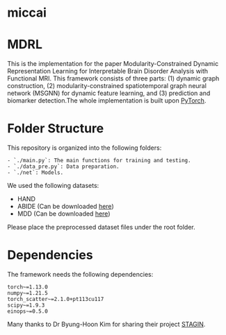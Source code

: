 # miccai
# MDRL

This is the implementation for the paper Modularity-Constrained Dynamic Representation Learning for Interpretable Brain Disorder Analysis with Functional MRI. This framework consists of three parts: (1) dynamic graph construction, (2) modularity-constrained spatiotemporal graph neural network (MSGNN) for dynamic feature learning, and (3) prediction and biomarker detection.The whole implementation is built upon [PyTorch](https://pytorch.org).

# Folder Structure

This repository is organized into the following folders:

    - `./main.py`: The main functions for training and testing.
    - `./data_pre.py`: Data preparation.
    - `./net`: Models.
    
 We used the following datasets:

- HAND
- ABIDE (Can be downloaded [here](http://fcon_1000.projects.nitrc.org/indi/abide/))
- MDD (Can be downloaded [here](http://rfmri.org/REST-meta-MDD))

Please place the preprocessed dataset files under the root folder. 

# Dependencies  

The framework needs the following dependencies:

```
torch~=1.13.0
numpy~=1.21.5
torch_scatter~=2.1.0+pt113cu117
scipy~=1.9.3
einops~=0.5.0
```


Many thanks to Dr Byung-Hoon Kim for sharing their project [STAGIN](https://github.com/egyptdj/stagin).
